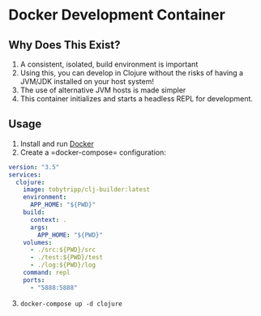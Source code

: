 # Docker Development Container
## Why Does This Exist?

1. A consistent, isolated, build environment is important
2. Using this, you can develop in Clojure without the risks of having a
   JVM/JDK installed on your host system!
3. The use of alternative JVM hosts is made simpler
4. This container initializes and starts a headless REPL for development.

## Usage

1. Install and run [Docker](https://docs.docker.com/docker-for-mac/install/#install-and-run-docker-for-mac)
2. Create a =docker-compose= configuration:
```yaml
version: "3.5"
services:
  clojure:
    image: tobytripp/clj-builder:latest
    environment:
      APP_HOME: "${PWD}"
    build:
      context: .
      args:
        APP_HOME: "${PWD}"
    volumes:
      - ./src:${PWD}/src
      - ./test:${PWD}/test
      - ./log:${PWD}/log
    command: repl
    ports:
      - "5888:5888"
```
3. `docker-compose up -d clojure`
